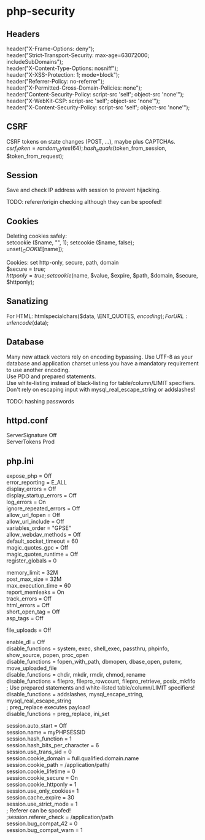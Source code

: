 # php-security

## Headers

header("X-Frame-Options: deny");  
header("Strict-Transport-Security: max-age=63072000; includeSubDomains");  
header("X-Content-Type-Options: nosniff");  
header("X-XSS-Protection: 1; mode=block");  
header("Referrer-Policy: no-referrer");  
header("X-Permitted-Cross-Domain-Policies: none");  
header("Content-Security-Policy: script-src 'self'; object-src 'none'");  
header("X-WebKit-CSP: script-src 'self'; object-src 'none'");  
header("X-Content-Security-Policy: script-src 'self'; object-src 'none'");

## CSRF

CSRF tokens on state changes (POST, ...), maybe plus CAPTCHAs.  
$csrf_token = random_bytes(64);  
hash_equals($token_from_session, $token_from_request);

## Session

Save and check IP address with session to prevent hijacking.

TODO: referer/origin checking although they can be spoofed!

## Cookies

Deleting cookies safely:  
setcookie ($name, "", 1);  
setcookie ($name, false);  
unset($_COOKIE[$name]);

Cookies: set http-only, secure, path, domain  
$secure = true;  
$httponly = true;  
setcookie($name, $value, $expire, $path, $domain, $secure, $httponly);

## Sanatizing

For HTML: htmlspecialchars($data, \ENT_QUOTES, $encoding);  
For URL: urlencode($data);

## Database

Many new attack vectors rely on encoding bypassing. Use UTF-8 as your database and application charset unless you have a mandatory requirement to use another encoding.  
Use PDO and prepared statements.  
Use white-listing instead of black-listing for table/column/LIMIT specifiers.  
Don't rely on escaping input with mysql_real_escape_string or addslashes!

TODO: hashing passwords

## httpd.conf

ServerSignature Off  
ServerTokens Prod

## php.ini

expose_php              = Off  
error_reporting         = E_ALL  
display_errors          = Off  
display_startup_errors  = Off  
log_errors              = On  
ignore_repeated_errors  = Off  
allow_url_fopen         = Off  
allow_url_include       = Off  
variables_order         = "GPSE"  
allow_webdav_methods    = Off  
default_socket_timeout  = 60  
magic_quotes_gpc        = Off  
magic_quotes_runtime    = Off  
register_globals        = 0  

memory_limit            = 32M  
post_max_size           = 32M  
max_execution_time      = 60  
report_memleaks         = On  
track_errors            = Off  
html_errors             = Off  
short_open_tag          = Off  
asp_tags                = Off  

file_uploads            = Off  

enable_dl               = Off  
disable_functions       = system, exec, shell_exec, passthru, phpinfo, show_source, popen, proc_open  
disable_functions       = fopen_with_path, dbmopen, dbase_open, putenv, move_uploaded_file  
disable_functions       = chdir, mkdir, rmdir, chmod, rename  
disable_functions       = filepro, filepro_rowcount, filepro_retrieve, posix_mkfifo  
; Use prepared statements and white-listed table/column/LIMIT specifiers!  
disable_functions       = addslashes, mysql_escape_string, mysql_real_escape_string  
; preg_replace executes payload!  
disable_functions       = preg_replace, ini_set  

session.auto_start      = Off  
session.name            = myPHPSESSID  
session.hash_function   = 1  
session.hash_bits_per_character = 6  
session.use_trans_sid   = 0  
session.cookie_domain   = full.qualified.domain.name  
session.cookie_path     = /application/path/  
session.cookie_lifetime = 0  
session.cookie_secure   = On  
session.cookie_httponly = 1  
session.use_only_cookies= 1  
session.cache_expire    = 30  
session.use_strict_mode = 1  
; Referer can be spoofed!  
;session.referer_check   = /application/path  
session.bug_compat_42   = 0  
session.bug_compat_warn = 1  
